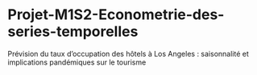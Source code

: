 # Projet-M1S2-Econometrie-des-series-temporelles
Prévision du taux d’occupation des hôtels à Los Angeles :  saisonnalité et implications pandémiques sur le tourisme 
